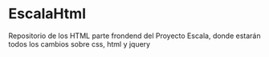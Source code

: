 EscalaHtml
==========

Repositorio de los HTML parte frondend del Proyecto Escala, donde estarán todos los cambios sobre css, html y jquery
